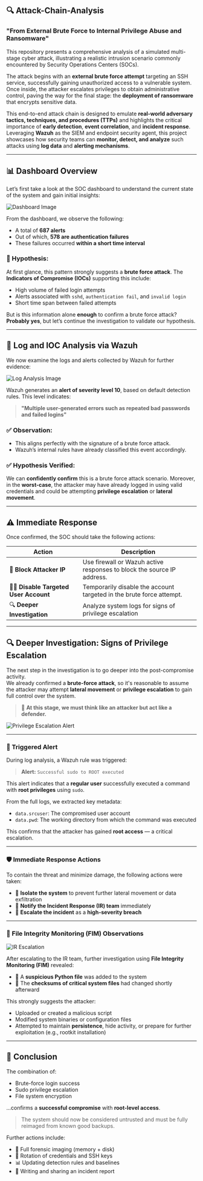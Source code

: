 ## 🔍 Attack-Chain-Analysis  
### **"From External Brute Force to Internal Privilege Abuse and Ransomware"**

This repository presents a comprehensive analysis of a simulated multi-stage cyber attack, illustrating a realistic intrusion scenario commonly encountered by Security Operations Centers (SOCs).

The attack begins with an **external brute force attempt** targeting an SSH service, successfully gaining unauthorized access to a vulnerable system. Once inside, the attacker escalates privileges to obtain administrative control, paving the way for the final stage: the **deployment of ransomware** that encrypts sensitive data.

This end-to-end attack chain is designed to emulate **real-world adversary tactics, techniques, and procedures (TTPs)** and highlights the critical importance of **early detection**, **event correlation**, and **incident response**. Leveraging **Wazuh** as the SIEM and endpoint security agent, this project showcases how security teams can **monitor, detect, and analyze** such attacks using **log data** and **alerting mechanisms**.

---

## 📊 Dashboard Overview

Let’s first take a look at the SOC dashboard to understand the current state of the system and gain initial insights:

![Dashboard Image](https://github.com/user-attachments/assets/dbbfd476-7797-4786-bf37-ae4c46dba3ab)

From the dashboard, we observe the following:

- A total of **687 alerts**
- Out of which, **578 are authentication failures**
- These failures occurred **within a short time interval**

### 🧠 Hypothesis:
At first glance, this pattern strongly suggests a **brute force attack**. The **Indicators of Compromise (IOCs)** supporting this include:

- High volume of failed login attempts
- Alerts associated with `sshd`, `authentication fail`, and `invalid login`
- Short time span between failed attempts

But is this information alone **enough** to confirm a brute force attack? **Probably yes**, but let’s continue the investigation to validate our hypothesis.

---

## 🧪 Log and IOC Analysis via Wazuh

We now examine the logs and alerts collected by Wazuh for further evidence:

![Log Analysis Image](https://github.com/user-attachments/assets/14cd45b7-2585-45f2-98c3-c091376d0aa0)

Wazuh generates an **alert of severity level 10**, based on default detection rules. This level indicates:

> **"Multiple user-generated errors such as repeated bad passwords and failed logins"**

### ✅ Observation:
- This aligns perfectly with the signature of a brute force attack.
- Wazuh’s internal rules have already classified this event accordingly.

### ✅ Hypothesis Verified:
We can **confidently confirm** this is a brute force attack scenario. Moreover, in the **worst-case**, the attacker may have already logged in using valid credentials and could be attempting **privilege escalation** or **lateral movement**.

---

## ⚠️ Immediate Response

Once confirmed, the SOC should take the following actions:

| Action | Description |
|--------|-------------|
| 🔐 **Block Attacker IP** | Use firewall or Wazuh active responses to block the source IP address. |
| 🧑‍💻 **Disable Targeted User Account** | Temporarily disable the account targeted in the brute force attempt. |
| 🔍 **Deeper Investigation** | Analyze system logs for signs of privilege escalation |

---

## 🔍 Deeper Investigation: Signs of Privilege Escalation

The next step in the investigation is to go deeper into the post-compromise activity.  
We already confirmed a **brute-force attack**, so it's reasonable to assume the attacker may attempt **lateral movement** or **privilege escalation** to gain full control over the system.

> 🧠 **At this stage, we must think like an attacker but act like a defender.**

![Privilege Escalation Alert](https://github.com/user-attachments/assets/be9b75c9-3cec-495b-8077-3893ef3eb0c8)

---

### 🚨 Triggered Alert

During log analysis, a Wazuh rule was triggered:

> **Alert:** `Successful sudo to ROOT executed`

This alert indicates that a **regular user** successfully executed a command with **root privileges** using `sudo`.

From the full logs, we extracted key metadata:
- `data.srcuser`: The compromised user account
- `data.pwd`: The working directory from which the command was executed

This confirms that the attacker has gained **root access** — a critical escalation.

---

### 🛡️ Immediate Response Actions

To contain the threat and minimize damage, the following actions were taken:

- 🔌 **Isolate the system** to prevent further lateral movement or data exfiltration
- 📢 **Notify the Incident Response (IR) team** immediately
- 🔺 **Escalate the incident** as a **high-severity breach**

---

### 📁 File Integrity Monitoring (FIM) Observations

![IR Escalation](https://github.com/user-attachments/assets/47bdd577-aa00-45c8-b7fc-4d9738c8331a)

After escalating to the IR team, further investigation using **File Integrity Monitoring (FIM)** revealed:

- 📄 A **suspicious Python file** was added to the system
- 🔐 The **checksums of critical system files** had changed shortly afterward

This strongly suggests the attacker:
- Uploaded or created a malicious script
- Modified system binaries or configuration files
- Attempted to maintain **persistence**, hide activity, or prepare for further exploitation (e.g., rootkit installation)

---

## 🧠 Conclusion

The combination of:
- Brute-force login success
- Sudo privilege escalation
- File system encryption

...confirms a **successful compromise** with **root-level access**.

> The system should now be considered untrusted and must be fully reimaged from known good backups.

Further actions include:
- 🧼 Full forensic imaging (memory + disk)
- 🔁 Rotation of credentials and SSH keys
- 📊 Updating detection rules and baselines
- 📄 Writing and sharing an incident report

